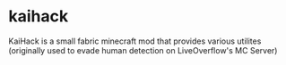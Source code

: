 # kaihack
KaiHack is a small fabric minecraft mod that provides various utilites (originally used to evade human detection on LiveOverflow's MC Server) 
